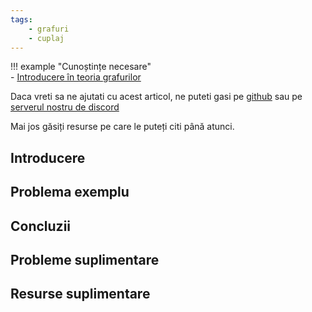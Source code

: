 ```yaml
---
tags:
    - grafuri
    - cuplaj
---
```


!!! example "Cunoștințe necesare"   
    - [Introducere în teoria grafurilor](https://edu.roalgo.ro/usor/graphs/)

Daca vreti sa ne ajutati cu acest articol, ne puteti gasi pe
[github](https://github.com/roalgo-discord/arhiva-educationala) sau pe [serverul
nostru de discord](https://discord.gg/vdDRSmg3fC)

Mai jos găsiți resurse pe care le puteți citi până atunci.

## Introducere

## Problema exemplu

## Concluzii

## Probleme suplimentare

## Resurse suplimentare